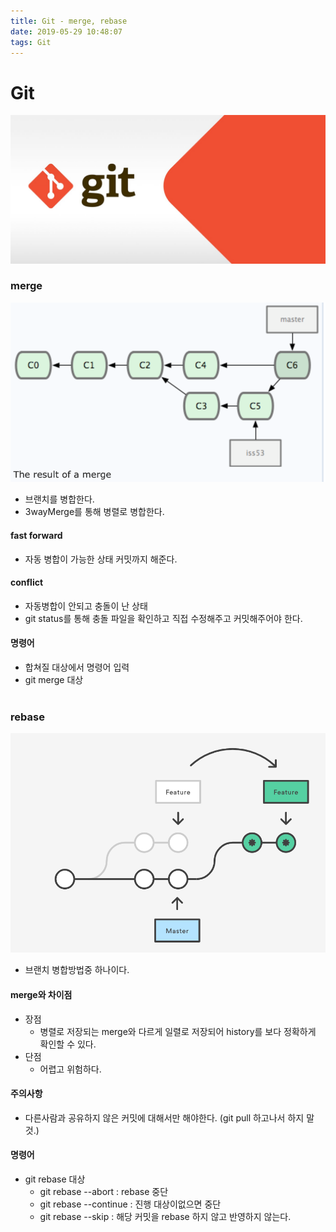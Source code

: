 ```yaml
---
title: Git - merge, rebase
date: 2019-05-29 10:48:07
tags: Git
---
```


# Git 
![gitlogo](/images/git_logo.png)

### merge
![merge](/images/git/git04-1.png)
- 브랜치를 병합한다.
- 3wayMerge를 통해 병렬로 병합한다.

#### fast forward
- 자동 병합이 가능한 상태 커밋까지 해준다.

#### conflict
- 자동병합이 안되고 충돌이 난 상태
- git status를 통해 충돌 파일을 확인하고 직접 수정해주고 커밋해주어야 한다.

#### 명령어
- 합쳐질 대상에서 명령어 입력
- git merge 대상
<br><br>

### rebase
![merge](/images/git/git04-2.png)
- 브랜치 병합방법중 하나이다.

#### merge와 차이점
- 장점
    - 병렬로 저장되는 merge와 다르게 일렬로 저장되어 history를 보다 정확하게 확인할 수 있다.
- 단점 
    - 어렵고 위험하다.
    
#### 주의사항
- 다른사람과 공유하지 않은 커밋에 대해서만 해야한다. (git pull 하고나서 하지 말 것.)

#### 명령어
- git rebase 대상
    - git rebase --abort : rebase 중단
    - git rebase --continue : 진행 대상이없으면 중단
    - git rebase --skip : 해당 커밋을 rebase 하지 않고 반영하지 않는다.
